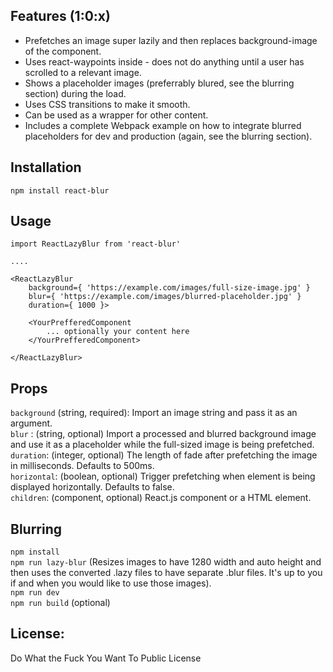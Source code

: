 ## Features (1:0:x)
* Prefetches an image super lazily and then replaces background-image of the component.
* Uses react-waypoints inside - does not do anything until a user has scrolled to a relevant image.
* Shows a placeholder images (preferrably blured, see the blurring section) during the load.
* Uses CSS transitions to make it smooth.
* Can be used as a wrapper for other content.
* Includes a complete Webpack example on how to integrate blurred placeholders for dev and production (again, see the blurring section).

## Installation
```npm install react-blur```

## Usage
```
import ReactLazyBlur from 'react-blur'

....

<ReactLazyBlur
    background={ 'https://example.com/images/full-size-image.jpg' }
    blur={ 'https://example.com/images/blurred-placeholder.jpg' }
    duration={ 1000 }>

    <YourPrefferedComponent
        ... optionally your content here
    </YourPrefferedComponent>
    
</ReactLazyBlur>
```

## Props
`background` (string, required): Import an image string and pass it as an argument.  
`blur` : (string, optional) Import a processed and blurred background image and use it as a placeholder while the full-sized image is being prefetched.  
`duration`: (integer, optional) The length of fade after prefetching the image in milliseconds. Defaults to 500ms.  
`horizontal`: (boolean, optional) Trigger prefetching when element is being displayed horizontally. Defaults to false.  
`children`: (component, optional) React.js component or a HTML element.  

## Blurring
`npm install`  
`npm run lazy-blur` (Resizes images to have 1280 width and auto height and then uses the converted .lazy files to have separate .blur files. It's up to you if and when you would like to use those images).  
`npm run dev`  
`npm run build` (optional)  

## License:
Do What the Fuck You Want To Public License
